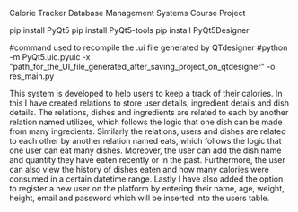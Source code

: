 Calorie Tracker
Database Management Systems Course Project

pip install PyQt5
pip install PyQt5-tools
pip install PyQt5Designer

#command used to recompile the .ui file generated by QTdesigner
#python -m PyQt5.uic.pyuic -x "path_for_the_UI_file_generated_after_saving_project_on_qtdesigner" -o res_main.py

This system is developed to help users to keep a track of their calories. In this I have created relations to store user details, ingredient details and dish details. The relations, dishes and ingredients are related to each by another relation named utilizes, which follows the logic that one dish can be made from many ingredients. Similarly the relations, users and dishes are related to each other by another relation named eats, which follows the logic that one user can eat many dishes. Moreover, the user can add the dish name and quantity they have eaten recently or in the past. Furthermore, the user can also view the history of dishes eaten and how many calories were consumed in a certain datetime range. Lastly I have also added the option to register a new user on the platform by entering their name, age, weight, height, email and password which will be inserted into the users table.
